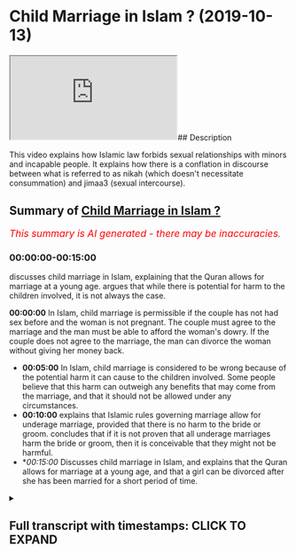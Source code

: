 # Child Marriage in Islam ? (2019-10-13)

<iframe loading='lazy' allow='autoplay' src='https://www.youtube.com/embed/sEkCeBHQvXw'></iframe>## Description

This video explains how Islamic law forbids sexual relationships with minors and incapable people. It explains how there is a conflation in discourse between what is referred to as nikah (which doesn't necessitate consummation) and jimaa3 (sexual intercourse).

## Summary of [Child Marriage in Islam ?](https://www.youtube.com/watch?v=sEkCeBHQvXw)


*<span style="color:red; font-size:125%">This summary is AI generated - there may be inaccuracies</span>. [](/)*

### <a onclick="modifyYTiframeseektime('0')">00:00:00-00:15:00</a>

 discusses child marriage in Islam, explaining that the Quran allows for marriage at a young age. argues that while there is potential for harm to the children involved, it is not always the case.

**<a onclick="modifyYTiframeseektime('0')">00:00:00</a>** In Islam, child marriage is permissible if the couple has not had sex before and the woman is not pregnant. The couple must agree to the marriage and the man must be able to afford the woman's dowry. If the couple does not agree to the marriage, the man can divorce the woman without giving her money back.
* **<a onclick="modifyYTiframeseektime('300')">00:05:00</a>** In Islam, child marriage is considered to be wrong because of the potential harm it can cause to the children involved. Some people believe that this harm can outweigh any benefits that may come from the marriage, and that it should not be allowed under any circumstances.
* **<a onclick="modifyYTiframeseektime('600')">00:10:00</a>** explains that Islamic rules governing marriage allow for underage marriage, provided that there is no harm to the bride or groom. concludes that if it is not proven that all underage marriages harm the bride or groom, then it is conceivable that they might not be harmful.
* **<a onclick="modifyYTiframeseektime('900')">00:15:00</a>* Discusses child marriage in Islam, and explains that the Quran allows for marriage at a young age, and that a girl can be divorced after she has been married for a short period of time.

<details><summary><h2>Full transcript with timestamps: CLICK TO EXPAND</h2></summary>

<a onclick="modifyYTiframeseektime('8')">0:00:08</a> no no no when the pom-poms our son was  
<a onclick="modifyYTiframeseektime('11')">0:00:11</a> alive there was no need for anyone else  
<a onclick="modifyYTiframeseektime('13')">0:00:13</a> to be able to buy the finished you  
<a onclick="modifyYTiframeseektime('32')">0:00:32</a> realize an attempt on the discussion  
<a onclick="modifyYTiframeseektime('46')">0:00:46</a> that I'm a different person what I'm  
<a onclick="modifyYTiframeseektime('48')">0:00:48</a> saying to you  
<a onclick="modifyYTiframeseektime('49')">0:00:49</a> let me be clear 6511 your head yeah well  
<a onclick="modifyYTiframeseektime('53')">0:00:53</a> let me hide the ones who are never had  
<a onclick="modifyYTiframeseektime('54')">0:00:54</a> men straight before if we say that this  
<a onclick="modifyYTiframeseektime('57')">0:00:57</a> means what powers are premature freed I  
<a onclick="modifyYTiframeseektime('60')">0:01:00</a> have not had periods before yeah we can  
<a onclick="modifyYTiframeseektime('63')">0:01:03</a> accept this no problem  
<a onclick="modifyYTiframeseektime('64')">0:01:04</a> yeah I'll accept that purse at that  
<a onclick="modifyYTiframeseektime('66')">0:01:06</a> interpretation I'll say fine what does  
<a onclick="modifyYTiframeseektime('68')">0:01:08</a> it say in the verse that they can have  
<a onclick="modifyYTiframeseektime('70')">0:01:10</a> sex with the man it doesn't say that  
<a onclick="modifyYTiframeseektime('72')">0:01:12</a> I've SAT before the Quran max explicitly  
<a onclick="modifyYTiframeseektime('74')">0:01:14</a> clear in total no it says that if in the  
<a onclick="modifyYTiframeseektime('80')">0:01:20</a> Quran it says that if you have touched  
<a onclick="modifyYTiframeseektime('82')">0:01:22</a> her then you have if you have touched  
<a onclick="modifyYTiframeseektime('84')">0:01:24</a> her then you don't have to give her my  
<a onclick="modifyYTiframeseektime('85')">0:01:25</a> heart back in other words her dowry back  
<a onclick="modifyYTiframeseektime('87')">0:01:27</a> if you haven't touched her then and you  
<a onclick="modifyYTiframeseektime('89')">0:01:29</a> divorce her then you know you don't have  
<a onclick="modifyYTiframeseektime('91')">0:01:31</a> to get you give them a model back in  
<a onclick="modifyYTiframeseektime('93')">0:01:33</a> other words it's conceivable - excuse me  
<a onclick="modifyYTiframeseektime('96')">0:01:36</a> it's conceivable to marry and not touch  
<a onclick="modifyYTiframeseektime('99')">0:01:39</a> yeah and that is a form of marriage  
<a onclick="modifyYTiframeseektime('100')">0:01:40</a> which existed is actually not a marriage  
<a onclick="modifyYTiframeseektime('103')">0:01:43</a> it's a in vernacular term to refer to as  
<a onclick="modifyYTiframeseektime('106')">0:01:46</a> the contract of some sort so I'm saying  
<a onclick="modifyYTiframeseektime('109')">0:01:49</a> is it's not  
<a onclick="modifyYTiframeseektime('115')">0:01:55</a> yeah so I'm saying about sex exactly  
<a onclick="modifyYTiframeseektime('117')">0:01:57</a> thank you very much someone who  
<a onclick="modifyYTiframeseektime('119')">0:01:59</a> understands a little bomb fantasy so  
<a onclick="modifyYTiframeseektime('120')">0:02:00</a> here  
<a onclick="modifyYTiframeseektime('121')">0:02:01</a> yeah that's fine just leave em he says  
<a onclick="modifyYTiframeseektime('125')">0:02:05</a> chat he's a young he's a young man  
<a onclick="modifyYTiframeseektime('126')">0:02:06</a> obviously all the ladies are very  
<a onclick="modifyYTiframeseektime('128')">0:02:08</a> attractive very attractive okay so  
<a onclick="modifyYTiframeseektime('138')">0:02:18</a> having said that what I'm trying to say  
<a onclick="modifyYTiframeseektime('140')">0:02:20</a> is this is that so when the quran says  
<a onclick="modifyYTiframeseektime('142')">0:02:22</a> were lemme ahead this is that if we put  
<a onclick="modifyYTiframeseektime('145')">0:02:25</a> Jamar at Villa we'll put all the leaves  
<a onclick="modifyYTiframeseektime('147')">0:02:27</a> together which we have to tell apart the  
<a onclick="modifyYTiframeseektime('149')">0:02:29</a> same method then you'll find that the  
<a onclick="modifyYTiframeseektime('152')">0:02:32</a> Koran says yes the ones you who have  
<a onclick="modifyYTiframeseektime('156')">0:02:36</a> never had before you but it also says  
<a onclick="modifyYTiframeseektime('159')">0:02:39</a> hadith says Allah Allah Allah Allah  
<a onclick="modifyYTiframeseektime('160')">0:02:40</a> which is the high that which means you  
<a onclick="modifyYTiframeseektime('162')">0:02:42</a> can't harm or reciprocity which is the  
<a onclick="modifyYTiframeseektime('165')">0:02:45</a> principle that everyone uses to say that  
<a onclick="modifyYTiframeseektime('167')">0:02:47</a> you can't have intercourse work with  
<a onclick="modifyYTiframeseektime('169')">0:02:49</a> someone professional unable the second  
<a onclick="modifyYTiframeseektime('171')">0:02:51</a> thing they use is  
<a onclick="modifyYTiframeseektime('185')">0:03:05</a> [Music]  
<a onclick="modifyYTiframeseektime('217')">0:03:37</a> we had this discussion before that some  
<a onclick="modifyYTiframeseektime('220')">0:03:40</a> things are not like the Constitution the  
<a onclick="modifyYTiframeseektime('223')">0:03:43</a> Quran is like the Constitution and the  
<a onclick="modifyYTiframeseektime('224')">0:03:44</a> hadith is like the laws so what yeah you  
<a onclick="modifyYTiframeseektime('228')">0:03:48</a> need elaboration that's why I say to  
<a onclick="modifyYTiframeseektime('230')">0:03:50</a> kana load I actually made this argument  
<a onclick="modifyYTiframeseektime('231')">0:03:51</a> you're making I said that if you only  
<a onclick="modifyYTiframeseektime('233')">0:03:53</a> took a Quranic understanding then it  
<a onclick="modifyYTiframeseektime('235')">0:03:55</a> would be permissible for you to have sex  
<a onclick="modifyYTiframeseektime('236')">0:03:56</a> with minors we wait to get away from  
<a onclick="modifyYTiframeseektime('239')">0:03:59</a> that is to have hadith expire expansion  
<a onclick="modifyYTiframeseektime('242')">0:04:02</a> if you only took the Quran you're right  
<a onclick="modifyYTiframeseektime('244')">0:04:04</a> if the Quran was the only thing I have a  
<a onclick="modifyYTiframeseektime('246')">0:04:06</a> video on this with carnal owners if you  
<a onclick="modifyYTiframeseektime('249')">0:04:09</a> only looked at the Quran based on the  
<a onclick="modifyYTiframeseektime('251')">0:04:11</a> version of Quran 65 for it would be  
<a onclick="modifyYTiframeseektime('253')">0:04:13</a> permissible to have sex with minors but  
<a onclick="modifyYTiframeseektime('256')">0:04:16</a> what I'm saying is that we don't just  
<a onclick="modifyYTiframeseektime('257')">0:04:17</a> say Quran so we take ADIZ and as a  
<a onclick="modifyYTiframeseektime('260')">0:04:20</a> result of that because of the actions of  
<a onclick="modifyYTiframeseektime('262')">0:04:22</a> a prophet and he's saying that you can't  
<a onclick="modifyYTiframeseektime('263')">0:04:23</a> harm anyone the jurists have says for  
<a onclick="modifyYTiframeseektime('266')">0:04:26</a> example I've mentioned with dairy in his  
<a onclick="modifyYTiframeseektime('267')">0:04:27</a> book aliens off and his chapter of  
<a onclick="modifyYTiframeseektime('269')">0:04:29</a> Hadoop he mentions anyone who has sex  
<a onclick="modifyYTiframeseektime('271')">0:04:31</a> with someone who's under the age of  
<a onclick="modifyYTiframeseektime('274')">0:04:34</a> puberty yeah we merge there whipped so  
<a onclick="modifyYTiframeseektime('279')">0:04:39</a> another words they flogged in public now  
<a onclick="modifyYTiframeseektime('281')">0:04:41</a> there's a question is it the scholars he  
<a onclick="modifyYTiframeseektime('283')">0:04:43</a> said the humblest call is there  
<a onclick="modifyYTiframeseektime('284')">0:04:44</a> different some said that is they all  
<a onclick="modifyYTiframeseektime('285')">0:04:45</a> whipped and some say they're not with  
<a onclick="modifyYTiframeseektime('287')">0:04:47</a> the point is this is that why is he  
<a onclick="modifyYTiframeseektime('288')">0:04:48</a> talking about punishment in marriage  
<a onclick="modifyYTiframeseektime('290')">0:04:50</a> yeah so so this is something what I'm  
<a onclick="modifyYTiframeseektime('293')">0:04:53</a> saying is Islam is actually the only  
<a onclick="modifyYTiframeseektime('294')">0:04:54</a> religion and my understanding is first  
<a onclick="modifyYTiframeseektime('296')">0:04:56</a> of the Abrahamic religions which makes  
<a onclick="modifyYTiframeseektime('298')">0:04:58</a> it so explicitly clear that in fact  
<a onclick="modifyYTiframeseektime('301')">0:05:01</a> having intercourse with unable people  
<a onclick="modifyYTiframeseektime('302')">0:05:02</a> where would I be - or not by the way  
<a onclick="modifyYTiframeseektime('304')">0:05:04</a> because there could be someone who's a  
<a onclick="modifyYTiframeseektime('305')">0:05:05</a> mental mentally ill or by the way like  
<a onclick="modifyYTiframeseektime('307')">0:05:07</a> in the law now can I ask you a question  
<a onclick="modifyYTiframeseektime('309')">0:05:09</a> how I have sex of a 75 year old me yeah  
<a onclick="modifyYTiframeseektime('312')">0:05:12</a> it's legal but if I had I guarantee if I  
<a onclick="modifyYTiframeseektime('315')">0:05:15</a> have sex with oh sorry sorry but no from  
<a onclick="modifyYTiframeseektime('317')">0:05:17</a> me serve some more okay no sir you so no  
<a onclick="modifyYTiframeseektime('320')">0:05:20</a> no not me listen what I'm saying is what  
<a onclick="modifyYTiframeseektime('323')">0:05:23</a> is it illegal  
<a onclick="modifyYTiframeseektime('324')">0:05:24</a> no it's Haram though is Haram  
<a onclick="modifyYTiframeseektime('329')">0:05:29</a> what I'm saying is that the  
<a onclick="modifyYTiframeseektime('333')">0:05:33</a> one-size-fits-all policy of okay 1560 a  
<a onclick="modifyYTiframeseektime('336')">0:05:36</a> model I don't care about that I'm not  
<a onclick="modifyYTiframeseektime('338')">0:05:38</a> even against the age of consent but I'm  
<a onclick="modifyYTiframeseektime('340')">0:05:40</a> saying that they should be it should be  
<a onclick="modifyYTiframeseektime('341')">0:05:41</a> more nuanced look no problem I'm saying  
<a onclick="modifyYTiframeseektime('345')">0:05:45</a> it's more nuanced innocence I'm saying  
<a onclick="modifyYTiframeseektime('351')">0:05:51</a> that look in the day and age we live in  
<a onclick="modifyYTiframeseektime('352')">0:05:52</a> now I actually would I would put it to  
<a onclick="modifyYTiframeseektime('355')">0:05:55</a> you and I made this argument before of  
<a onclick="modifyYTiframeseektime('356')">0:05:56</a> Ali we said that look because there's  
<a onclick="modifyYTiframeseektime('358')">0:05:58</a> more than one factor would write as a  
<a onclick="modifyYTiframeseektime('360')">0:06:00</a> marriage that had control which means  
<a onclick="modifyYTiframeseektime('362')">0:06:02</a> ability it's a matter of issue had mr.  
<a onclick="modifyYTiframeseektime('364')">0:06:04</a> Walker if she had means scholarly  
<a onclick="modifyYTiframeseektime('366')">0:06:06</a> ability and to to the son just won't  
<a onclick="modifyYTiframeseektime('375')">0:06:15</a> forget  
<a onclick="modifyYTiframeseektime('380')">0:06:20</a> some places only needs exegesis and the  
<a onclick="modifyYTiframeseektime('383')">0:06:23</a> scholars come together and you said some  
<a onclick="modifyYTiframeseektime('384')">0:06:24</a> Arabic words and they come together in  
<a onclick="modifyYTiframeseektime('386')">0:06:26</a> it so I am asking over timing so at the  
<a onclick="modifyYTiframeseektime('388')">0:06:28</a> time of the Prophet obviously there  
<a onclick="modifyYTiframeseektime('390')">0:06:30</a> weren't huge schools of scholars there  
<a onclick="modifyYTiframeseektime('393')">0:06:33</a> were just hundreds and they should do as  
<a onclick="modifyYTiframeseektime('408')">0:06:48</a> well here's what here's what people that  
<a onclick="modifyYTiframeseektime('411')">0:06:51</a> understand here's what people are  
<a onclick="modifyYTiframeseektime('412')">0:06:52</a> understand about I just wanted to say to  
<a onclick="modifyYTiframeseektime('414')">0:06:54</a> you before his long assist you look  
<a onclick="modifyYTiframeseektime('416')">0:06:56</a> every environment is different okay  
<a onclick="modifyYTiframeseektime('417')">0:06:57</a> Islam is not the Islamic rule is not a  
<a onclick="modifyYTiframeseektime('420')">0:07:00</a> rock in the sense that it's unmarriable  
<a onclick="modifyYTiframeseektime('421')">0:07:01</a> unflexible and in the sense this there  
<a onclick="modifyYTiframeseektime('425')">0:07:05</a> is a degree of elasticity and that's  
<a onclick="modifyYTiframeseektime('427')">0:07:07</a> what our soul is all about is to see  
<a onclick="modifyYTiframeseektime('429')">0:07:09</a> okay what works well in this situation  
<a onclick="modifyYTiframeseektime('431')">0:07:11</a> what counts as harm in this situation  
<a onclick="modifyYTiframeseektime('433')">0:07:13</a> what counts as necessity in this  
<a onclick="modifyYTiframeseektime('435')">0:07:15</a> situation and the answers to that  
<a onclick="modifyYTiframeseektime('436')">0:07:16</a> question is different so for me now if  
<a onclick="modifyYTiframeseektime('438')">0:07:18</a> you if I bring someone my man  
<a onclick="modifyYTiframeseektime('441')">0:07:21</a> I say look we've go to a primary school  
<a onclick="modifyYTiframeseektime('444')">0:07:24</a> year six yeah yes sir five years ago we  
<a onclick="modifyYTiframeseektime('448')">0:07:28</a> have five year six yeah ten eleven year  
<a onclick="modifyYTiframeseektime('450')">0:07:30</a> olds yeah if we go to those ages and  
<a onclick="modifyYTiframeseektime('452')">0:07:32</a> I've shown you I promise you anywhere in  
<a onclick="modifyYTiframeseektime('455')">0:07:35</a> London anyway the UK or any of these  
<a onclick="modifyYTiframeseektime('457')">0:07:37</a> kids ready for marriage  
<a onclick="modifyYTiframeseektime('458')">0:07:38</a> absolutely not what the fingers are sick  
<a onclick="modifyYTiframeseektime('460')">0:07:40</a> mind you don't know but my name is  
<a onclick="modifyYTiframeseektime('471')">0:07:51</a> Manuel be honest yeah  
<a onclick="modifyYTiframeseektime('472')">0:07:52</a> all right so me a new wife the reason  
<a onclick="modifyYTiframeseektime('475')">0:07:55</a> why is this interest we would both say  
<a onclick="modifyYTiframeseektime('477')">0:07:57</a> that contradicts your ability yeah so I  
<a onclick="modifyYTiframeseektime('479')">0:07:59</a> would harm them yes okay anything that  
<a onclick="modifyYTiframeseektime('481')">0:08:01</a> harms or anybody is I'm not allowed  
<a onclick="modifyYTiframeseektime('483')">0:08:03</a> married yeah it's not allowed alright so  
<a onclick="modifyYTiframeseektime('485')">0:08:05</a> because the the Qaeda that we have which  
<a onclick="modifyYTiframeseektime('488')">0:08:08</a> is similar to our liberal fingers  
<a onclick="modifyYTiframeseektime('493')">0:08:13</a> women should join this is what I say to  
<a onclick="modifyYTiframeseektime('495')">0:08:15</a> you look this is what Porsche real  
<a onclick="modifyYTiframeseektime('497')">0:08:17</a> consequentialism yeah question why is it  
<a onclick="modifyYTiframeseektime('500')">0:08:20</a> wrong to have sex or one euro second for  
<a onclick="modifyYTiframeseektime('523')">0:08:43</a> now I'm sorry to say but we love Jesus  
<a onclick="modifyYTiframeseektime('525')">0:08:45</a> as well now we do it's the same person  
<a onclick="modifyYTiframeseektime('529')">0:08:49</a> what is it for now listen discussion all  
<a onclick="modifyYTiframeseektime('536')">0:08:56</a> right Baz message Jesus is that look if  
<a onclick="modifyYTiframeseektime('539')">0:08:59</a> it's you're saying it's wrong primarily  
<a onclick="modifyYTiframeseektime('542')">0:09:02</a> because of the harm the consequences of  
<a onclick="modifyYTiframeseektime('544')">0:09:04</a> it perfect I totally agree with you  
<a onclick="modifyYTiframeseektime('549')">0:09:09</a> right so all I'm saying is that if this  
<a onclick="modifyYTiframeseektime('551')">0:09:11</a> I love will call a positive reasoning  
<a onclick="modifyYTiframeseektime('553')">0:09:13</a> did not exist and it wouldn't be wrong  
<a onclick="modifyYTiframeseektime('557')">0:09:17</a> perfect so it's consequentially wrong if  
<a onclick="modifyYTiframeseektime('567')">0:09:27</a> you can ensure it something which is  
<a onclick="modifyYTiframeseektime('568')">0:09:28</a> partially wrong something which is  
<a onclick="modifyYTiframeseektime('570')">0:09:30</a> intuitively wrong is not always it's not  
<a onclick="modifyYTiframeseektime('572')">0:09:32</a> as always categorically wrong  
<a onclick="modifyYTiframeseektime('574')">0:09:34</a> now you can have something like let me  
<a onclick="modifyYTiframeseektime('575')">0:09:35</a> explain you could have something which  
<a onclick="modifyYTiframeseektime('577')">0:09:37</a> is intuitively wrong  
<a onclick="modifyYTiframeseektime('578')">0:09:38</a> what consequentially well you can have  
<a onclick="modifyYTiframeseektime('579')">0:09:39</a> something what it's consequentially  
<a onclick="modifyYTiframeseektime('583')">0:09:43</a> wrong which means it's the 1 because X Y  
<a onclick="modifyYTiframeseektime('584')">0:09:44</a> Z you can explain why right now I'm  
<a onclick="modifyYTiframeseektime('588')">0:09:48</a> saying that with that explanation I  
<a onclick="modifyYTiframeseektime('590')">0:09:50</a> agree with you if you don't have that  
<a onclick="modifyYTiframeseektime('592')">0:09:52</a> explanation I then we say it's not one  
<a onclick="modifyYTiframeseektime('594')">0:09:54</a> anymore therefore therefore therefore  
<a onclick="modifyYTiframeseektime('596')">0:09:56</a> I'm one positing to use a scientific  
<a onclick="modifyYTiframeseektime('598')">0:09:58</a> approach I'm saying to you that if the  
<a onclick="modifyYTiframeseektime('601')">0:10:01</a> person's age is 15  
<a onclick="modifyYTiframeseektime('603')">0:10:03</a> yeah it could be wrong depending on that  
<a onclick="modifyYTiframeseektime('606')">0:10:06</a> person if she's 16 it could be wrong I'm  
<a onclick="modifyYTiframeseektime('611')">0:10:11</a> Kimora Lee morally look if you've got a  
<a onclick="modifyYTiframeseektime('613')">0:10:13</a> 16 year old I'm saying it could be wrong  
<a onclick="modifyYTiframeseektime('615')">0:10:15</a> yeah and it could be right yeah  
<a onclick="modifyYTiframeseektime('617')">0:10:17</a> depending on that person only just that  
<a onclick="modifyYTiframeseektime('621')">0:10:21</a> person themselves it could be it could  
<a onclick="modifyYTiframeseektime('624')">0:10:24</a> be wrong could be wrong right depends on  
<a onclick="modifyYTiframeseektime('626')">0:10:26</a> what the variable depends what if it  
<a onclick="modifyYTiframeseektime('628')">0:10:28</a> harms them or not what legal is a  
<a onclick="modifyYTiframeseektime('633')">0:10:33</a> different story that's a different  
<a onclick="modifyYTiframeseektime('635')">0:10:35</a> reason  
<a onclick="modifyYTiframeseektime('638')">0:10:38</a> no problem in this case that's in this  
<a onclick="modifyYTiframeseektime('642')">0:10:42</a> country by the way yeah 14:12  
<a onclick="modifyYTiframeseektime('647')">0:10:47</a> yeah no problem so having said one  
<a onclick="modifyYTiframeseektime('649')">0:10:49</a> person exactly no problem so what I'm  
<a onclick="modifyYTiframeseektime('652')">0:10:52</a> saying to you is this is that if you say  
<a onclick="modifyYTiframeseektime('655')">0:10:55</a> it's wrong because of your hum factor  
<a onclick="modifyYTiframeseektime('657')">0:10:57</a> yeah yeah yeah perfect yeah I'm saying  
<a onclick="modifyYTiframeseektime('660')">0:11:00</a> to you I agree with you look Islamic  
<a onclick="modifyYTiframeseektime('662')">0:11:02</a> roots of you yeah Islamic rules of you  
<a onclick="modifyYTiframeseektime('663')">0:11:03</a> so I'm saying so long as that cause is  
<a onclick="modifyYTiframeseektime('665')">0:11:05</a> not there no more then we can't say it's  
<a onclick="modifyYTiframeseektime('668')">0:11:08</a> wrong no society is decided like you  
<a onclick="modifyYTiframeseektime('680')">0:11:20</a> said because if you really think about  
<a onclick="modifyYTiframeseektime('685')">0:11:25</a> that hey you know when did this change  
<a onclick="modifyYTiframeseektime('687')">0:11:27</a> it changed my it 29 yeah yeah when you  
<a onclick="modifyYTiframeseektime('689')">0:11:29</a> had the Marriage Act change before 2012  
<a onclick="modifyYTiframeseektime('692')">0:11:32</a> too  
<a onclick="modifyYTiframeseektime('694')">0:11:34</a> women didn't venture right anyway into  
<a onclick="modifyYTiframeseektime('696')">0:11:36</a> no problem  
<a onclick="modifyYTiframeseektime('697')">0:11:37</a> but the point is here's what I'm saying  
<a onclick="modifyYTiframeseektime('700')">0:11:40</a> to you before the age of 40 year 1929  
<a onclick="modifyYTiframeseektime('702')">0:11:42</a> before that parrot a legal paradigm  
<a onclick="modifyYTiframeseektime('704')">0:11:44</a> shift no no it was 12 years old yeah if  
<a onclick="modifyYTiframeseektime('707')">0:11:47</a> you look at the Marriage Act 1929 with  
<a onclick="modifyYTiframeseektime('709')">0:11:49</a> 12 years old before that time what I'm  
<a onclick="modifyYTiframeseektime('712')">0:11:52</a> saying to you is that was it the case  
<a onclick="modifyYTiframeseektime('713')">0:11:53</a> that all women that were having  
<a onclick="modifyYTiframeseektime('714')">0:11:54</a> intercourse at that age were harmed  
<a onclick="modifyYTiframeseektime('721')">0:12:01</a> correct  
<a onclick="modifyYTiframeseektime('722')">0:12:02</a> it's just there's no need for that you  
<a onclick="modifyYTiframeseektime('724')">0:12:04</a> can't prove the opposite no the burden  
<a onclick="modifyYTiframeseektime('727')">0:12:07</a> of proof is on the one who's making the  
<a onclick="modifyYTiframeseektime('728')">0:12:08</a> claim yeah I'm making it that you're  
<a onclick="modifyYTiframeseektime('730')">0:12:10</a> asking the question were they all  
<a onclick="modifyYTiframeseektime('732')">0:12:12</a> damaged and I would say okay um not  
<a onclick="modifyYTiframeseektime('734')">0:12:14</a> maybe some ridiculous you're still  
<a onclick="modifyYTiframeseektime('754')">0:12:34</a> thinking ease quickly no no I'm not  
<a onclick="modifyYTiframeseektime('758')">0:12:38</a> saying that I've all I'm saying to you  
<a onclick="modifyYTiframeseektime('759')">0:12:39</a> look if you get an 11 year olds  
<a onclick="modifyYTiframeseektime('761')">0:12:41</a> testimony at the in the know but then if  
<a onclick="modifyYTiframeseektime('772')">0:12:52</a> you're saying no no problem but if  
<a onclick="modifyYTiframeseektime('775')">0:12:55</a> you're saying that is the case that  
<a onclick="modifyYTiframeseektime('776')">0:12:56</a> there was a wide-scale epidemic harm of  
<a onclick="modifyYTiframeseektime('779')">0:12:59</a> women because of that or men for them  
<a onclick="modifyYTiframeseektime('781')">0:13:01</a> are you know what you have to finish  
<a onclick="modifyYTiframeseektime('786')">0:13:06</a> this point the point is that this is and  
<a onclick="modifyYTiframeseektime('797')">0:13:17</a> one thing is you can't possibly prove  
<a onclick="modifyYTiframeseektime('800')">0:13:20</a> all women under the age of 16 are  
<a onclick="modifyYTiframeseektime('802')">0:13:22</a> definitely not having said that if you  
<a onclick="modifyYTiframeseektime('805')">0:13:25</a> go to what you have to do is a story and  
<a onclick="modifyYTiframeseektime('807')">0:13:27</a> then this is I'll let me give you  
<a onclick="modifyYTiframeseektime('809')">0:13:29</a> someone and you mind if I just finished  
<a onclick="modifyYTiframeseektime('813')">0:13:33</a> the sentence please  
<a onclick="modifyYTiframeseektime('815')">0:13:35</a> right now I just have me finish the  
<a onclick="modifyYTiframeseektime('817')">0:13:37</a> sentence then you can say what you want  
<a onclick="modifyYTiframeseektime('818')">0:13:38</a> what I'm saying is this is that if you  
<a onclick="modifyYTiframeseektime('821')">0:13:41</a> wanted to do a historical project which  
<a onclick="modifyYTiframeseektime('823')">0:13:43</a> is done in many universities in London  
<a onclick="modifyYTiframeseektime('825')">0:13:45</a> in the UK in the US and in the Western  
<a onclick="modifyYTiframeseektime('827')">0:13:47</a> world the effect of let's say preteen  
<a onclick="modifyYTiframeseektime('831')">0:13:51</a> marriage yeah for the sake of argument  
<a onclick="modifyYTiframeseektime('833')">0:13:53</a> the effects a preteen marry pre teen  
<a onclick="modifyYTiframeseektime('835')">0:13:55</a> marriage on women or girls or whatever  
<a onclick="modifyYTiframeseektime('838')">0:13:58</a> on females mutual language no no just  
<a onclick="modifyYTiframeseektime('849')">0:14:09</a> let me finish something and you would  
<a onclick="modifyYTiframeseektime('851')">0:14:11</a> have to like what I'm telling you what  
<a onclick="modifyYTiframeseektime('853')">0:14:13</a> you would do academically you do you'd  
<a onclick="modifyYTiframeseektime('854')">0:14:14</a> make good  
<a onclick="modifyYTiframeseektime('856')">0:14:16</a> no I'm giving an example right so you'd  
<a onclick="modifyYTiframeseektime('860')">0:14:20</a> have something like the effects of  
<a onclick="modifyYTiframeseektime('861')">0:14:21</a> preteen marriage on X Society and go on  
<a onclick="modifyYTiframeseektime('865')">0:14:25</a> females and exercise from a from time x6  
<a onclick="modifyYTiframeseektime('868')">0:14:28</a> time why then you have to go and get  
<a onclick="modifyYTiframeseektime('870')">0:14:30</a> micro historical reports of like diary  
<a onclick="modifyYTiframeseektime('871')">0:14:31</a> entries err I'm also her harmed and  
<a onclick="modifyYTiframeseektime('874')">0:14:34</a> wherever now I'm saying to you if you  
<a onclick="modifyYTiframeseektime('877')">0:14:37</a> can produce this evidence and actually  
<a onclick="modifyYTiframeseektime('879')">0:14:39</a> take it to consideration account that's  
<a onclick="modifyYTiframeseektime('883')">0:14:43</a> the point  
<a onclick="modifyYTiframeseektime('883')">0:14:43</a> that's impossible right exactly  
<a onclick="modifyYTiframeseektime('885')">0:14:45</a> brilliant so we're come to conclusion  
<a onclick="modifyYTiframeseektime('887')">0:14:47</a> now so if it's not all then it's  
<a onclick="modifyYTiframeseektime('889')">0:14:49</a> conceivable possibly that a thousand  
<a onclick="modifyYTiframeseektime('891')">0:14:51</a> years ago that attended nine ten year  
<a onclick="modifyYTiframeseektime('893')">0:14:53</a> olds would not be harmed in these ways  
<a onclick="modifyYTiframeseektime('895')">0:14:55</a> that's that's what I'm saying that's  
<a onclick="modifyYTiframeseektime('898')">0:14:58</a> always aim  
<a onclick="modifyYTiframeseektime('948')">0:15:48</a> okay guys ready okay  
<a onclick="modifyYTiframeseektime('953')">0:15:53</a> the Prophet was married I should have  
<a onclick="modifyYTiframeseektime('956')">0:15:56</a> Cynthia okay before the Prophet cosmic  
<a onclick="modifyYTiframeseektime('959')">0:15:59</a> marriage at 9 it is no problem we want  
<a onclick="modifyYTiframeseektime('963')">0:16:03</a> to make her gets a big 8 you know 7 huh  
<a onclick="modifyYTiframeseektime('966')">0:16:06</a> yeah okay okay okay now we believe we  
<a onclick="modifyYTiframeseektime('977')">0:16:17</a> believe we're support this is very easy  
<a onclick="modifyYTiframeseektime('982')">0:16:22</a> it's the Prophet because I saw at the  
<a onclick="modifyYTiframeseektime('985')">0:16:25</a> age of seven this brothers you can see  
<a onclick="modifyYTiframeseektime('989')">0:16:29</a> in action right because firstly the for  
<a onclick="modifyYTiframeseektime('991')">0:16:31</a> marriage contract secondly the Prophet  
<a onclick="modifyYTiframeseektime('993')">0:16:33</a> divorced her before she was menstruating  
<a onclick="modifyYTiframeseektime('995')">0:16:35</a> yeah so there's no argument here that  
<a onclick="modifyYTiframeseektime('998')">0:16:38</a> the Quran says that you can mate  
<a onclick="modifyYTiframeseektime('1004')">0:16:44</a> he's been freedom he's going through  
<a onclick="modifyYTiframeseektime('1007')">0:16:47</a> other scholars at Huntsman unsealed you  
<a onclick="modifyYTiframeseektime('1009')">0:16:49</a> very clearly the prophets marriage -  
<a onclick="modifyYTiframeseektime('1010')">0:16:50</a> Aisha you know where he says the inter  
<a onclick="modifyYTiframeseektime('1012')">0:16:52</a> period for a girl that's not  
<a onclick="modifyYTiframeseektime('1013')">0:16:53</a> menstruating argument okay  
<a onclick="modifyYTiframeseektime('1048')">0:17:28</a> the Prophet married I shot at 6:00 and  
<a onclick="modifyYTiframeseektime('1051')">0:17:31</a> he consummated at night if we believe  
<a onclick="modifyYTiframeseektime('1054')">0:17:34</a> that she started means to another area  
<a onclick="modifyYTiframeseektime('1055')">0:17:35</a> it's the public divorce turn at the age  
<a onclick="modifyYTiframeseektime('1058')">0:17:38</a> of seven she is a woman that's been  
<a onclick="modifyYTiframeseektime('1060')">0:17:40</a> divorced dies Norman's treating they  
<a onclick="modifyYTiframeseektime('1063')">0:17:43</a> said his cross  
<a onclick="modifyYTiframeseektime('1085')">0:18:05</a> yeah  
<a onclick="modifyYTiframeseektime('1113')">0:18:33</a> so what seems lunar but you guys are  
<a onclick="modifyYTiframeseektime('1116')">0:18:36</a> trying to see that ones thank you guys  
<a onclick="modifyYTiframeseektime('1121')">0:18:41</a> very much so in the Quran it says that  
<a onclick="modifyYTiframeseektime('1124')">0:18:44</a> will reward and it's led by Jose  
<a onclick="modifyYTiframeseektime('1146')">0:19:06</a> so understand you can  
<a onclick="modifyYTiframeseektime('1161')">0:19:21</a> [Laughter]  
</details>